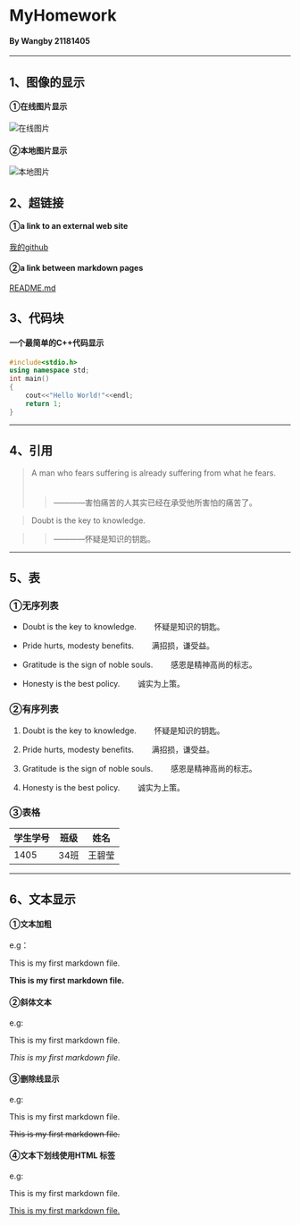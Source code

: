 # MyHomework
#### By Wangby 21181405
---
## 1、图像的显示
#### ①在线图片显示
![在线图片](https://img0.baidu.com/it/u=3741809722,843956070&fm=26&fmt=auto&gp=0.jpg)
#### ②本地图片显示
![本地图片](E:/Homework/LinYi.jpg)


## 2、超链接
#### ①a link to an external web site
[我的github](https://github.com/wangby031/wby.git)
#### ②a link between markdown pages
[README.md](E:/Homework/README.md)


## 3、代码块
#### 一个最简单的C++代码显示
```c++
#include<stdio.h>
using namespace std;
int main()
{
    cout<<"Hello World!"<<endl;
	return 1;
}
```
---
## 4、引用

>A man who fears suffering is already suffering from what he fears.
　　
>>————害怕痛苦的人其实已经在承受他所害怕的痛苦了。

>Doubt is the key to knowledge.

>>————怀疑是知识的钥匙。

---
## 5、表

### ①无序列表

- Doubt is the key to knowledge.
　　怀疑是知识的钥匙。

- Pride hurts, modesty benefits.
　　满招损，谦受益。

- Gratitude is the sign of noble souls.
　　感恩是精神高尚的标志。

- Honesty is the best policy.
　　诚实为上策。


### ②有序列表

1. Doubt is the key to knowledge.
　　怀疑是知识的钥匙。

2. Pride hurts, modesty benefits.
　　满招损，谦受益。

3. Gratitude is the sign of noble souls.
　　感恩是精神高尚的标志。

4. Honesty is the best policy.
　　诚实为上策。

### ③表格

| 学生学号 | 班级 | 姓名 |
| ----   |----   |---- |
|  1405 | 34班 | 王碧莹 |

---
## 6、文本显示
#### ①文本加粗
e.g：

This is my first markdown file.

**This is my first markdown file.**


#### ②斜体文本
e.g:

This is my first markdown file.

*This is my first markdown file.*


#### ③删除线显示
e.g:

This is my first markdown file.

~~This is my first markdown file.~~

#### ④文本下划线使用HTML 标签
e.g:

This is my first markdown file.

<u>This is my first markdown file.</u>


